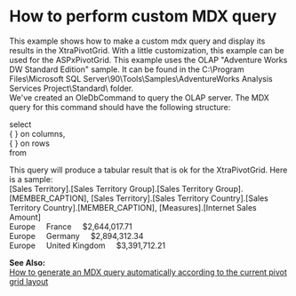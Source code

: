 # How to perform custom MDX query


<p>This example shows how to make a custom mdx query and display its results in the XtraPivotGrid. With a little customization, this example can be used for the ASPxPivotGrid. This example uses the OLAP "Adventure Works DW Standard Edition" sample. It can be found in the C:\Program Files\Microsoft SQL Server\90\Tools\Samples\AdventureWorks Analysis Services Project\Standard\ folder.<br />
We've created an OleDbCommand to query the OLAP server. The MDX query for this command should have the following structure: </p><p>select<br />
{ <measures> } on columns,<br />
{ <column and row fields> } on rows<br />
from <cube name></p><p>This query will produce a tabular result that is ok for the XtraPivotGrid. Here is a sample:<br />
[Sales Territory].[Sales Territory Group].[Sales Territory Group].[MEMBER_CAPTION], [Sales Territory].[Sales Territory Country].[Sales Territory Country].[MEMBER_CAPTION], [Measures].[Internet Sales Amount]<br />
Europe     France     $2,644,017.71<br />
Europe     Germany     $2,894,312.34<br />
Europe     United Kingdom     $3,391,712.21</p><p><strong>See Also:</strong><br />
<a href="https://www.devexpress.com/Support/Center/p/E2299">How to generate an MDX query automatically according to the current pivot grid layout</a></p>

<br/>


